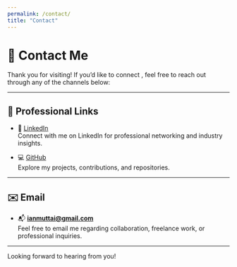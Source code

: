 ```yaml
---
permalink: /contact/
title: "Contact"
---
```


# 📇 Contact Me

Thank you for visiting! If you’d like to connect , feel free to reach out through any of the channels below:

---

## 🔗 Professional Links

- 💼 [LinkedIn](https://www.linkedin.com/in/ian-mutai-7881ab1a5/)  
  Connect with me on LinkedIn for professional networking and industry insights.

- 💻 [GitHub](https://github.com/IannKM)  
  Explore my projects, contributions, and repositories.

---

## ✉️ Email

- 📬 **ianmuttai@gmail.com**  
  Feel free to email me regarding collaboration, freelance work, or professional inquiries.
---

Looking forward to hearing from you!
